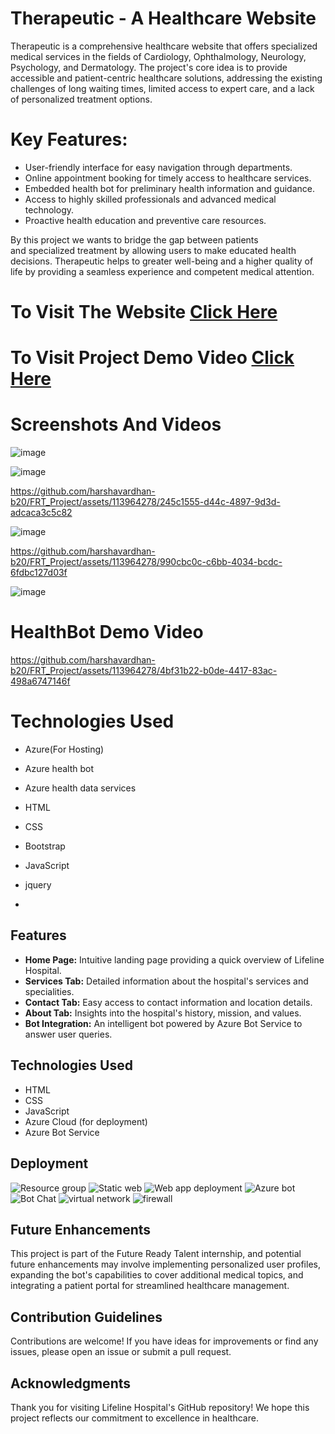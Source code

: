 # Therapeutic - A Healthcare Website

Therapeutic is a comprehensive healthcare website that offers specialized medical services in the fields of Cardiology, Ophthalmology, Neurology, Psychology, and Dermatology. The project's core idea is to provide accessible and patient-centric healthcare solutions, addressing the existing challenges of long waiting times, limited access to expert care, and a lack of personalized treatment options.

# Key Features:

* User-friendly interface for easy navigation through departments.
* Online appointment booking for timely access to healthcare services.
* Embedded health bot for preliminary health information and guidance.
* Access to highly skilled professionals and advanced medical technology.
* Proactive health education and preventive care resources.

 By this project we wants to bridge the gap between patients and specialized treatment by allowing users to make educated health decisions. Therapeutic helps to greater well-being and a higher quality of life by providing a seamless experience and competent medical attention.

# To Visit The Website  [Click Here](https://salmon-tree-0a6837c00.3.azurestaticapps.net)

# To Visit Project Demo Video [Click Here](https://vimeo.com/895805022/d0d237dfa2?share=copy)

# Screenshots And Videos

![image](https://github.com/harshavardhan-b20/FRT_Project/assets/113964278/1d214462-1acf-45b1-af67-8fd30cbf2880)

![image](https://github.com/harshavardhan-b20/FRT_Project/assets/113964278/7d3f56ae-7f91-4314-a4aa-e712bc760679)

https://github.com/harshavardhan-b20/FRT_Project/assets/113964278/245c1555-d44c-4897-9d3d-adcaca3c5c82

![image](https://github.com/harshavardhan-b20/FRT_Project/assets/113964278/aa2013b8-c82c-41fc-96bf-bbe16dbb1e8b)

https://github.com/harshavardhan-b20/FRT_Project/assets/113964278/990cbc0c-c6bb-4034-bcdc-6fdbc127d03f

![image](https://github.com/harshavardhan-b20/FRT_Project/assets/113964278/8d2535c7-427d-444e-925d-8816a4ceceed)

# HealthBot Demo Video

https://github.com/harshavardhan-b20/FRT_Project/assets/113964278/4bf31b22-b0de-4417-83ac-498a6747146f

# Technologies Used
- Azure(For Hosting)
- Azure health bot
- Azure health data services
- HTML
- CSS
- Bootstrap
- JavaScript
- jquery

-

## Features

- **Home Page:** Intuitive landing page providing a quick overview of Lifeline Hospital.
- **Services Tab:** Detailed information about the hospital's services and specialities.
- **Contact Tab:** Easy access to contact information and location details.
- **About Tab:** Insights into the hospital's history, mission, and values.
- **Bot Integration:** An intelligent bot powered by Azure Bot Service to answer user queries.

## Technologies Used

- HTML
- CSS
- JavaScript
- Azure Cloud (for deployment)
- Azure Bot Service

## Deployment
![Resource group](https://github.com/aniketandhale08/Lifeline/assets/99685171/b71570b3-489f-4a7b-ab34-3aca9ec1c0b1)
![Static web](https://github.com/aniketandhale08/Lifeline/assets/99685171/8a185496-af31-46d1-b7f2-64bcdc10bb82)
![Web app deployment](https://github.com/aniketandhale08/Lifeline/assets/99685171/d0d40c40-29ad-4701-a6d7-5f05f5612a4d)
![Azure bot](https://github.com/aniketandhale08/Lifeline/assets/99685171/e4b567c6-af1c-4fe6-9947-15d954a032c2)
![Bot Chat](https://github.com/aniketandhale08/Lifeline/assets/99685171/78929ddf-f035-41b4-8da4-f94c28f8c7c8)
![virtual network](https://github.com/aniketandhale08/Lifeline/assets/99685171/a3f0a962-01b3-4a16-b94d-e6b1aee6c273)
![firewall](https://github.com/aniketandhale08/Lifeline/assets/99685171/b2fdfacf-3318-495c-91b0-351e1bc6a9f5)



## Future Enhancements

This project is part of the Future Ready Talent internship, and potential future enhancements may involve implementing personalized user profiles, 
expanding the bot's capabilities to cover additional medical topics, and integrating a patient portal for streamlined healthcare management.

## Contribution Guidelines

Contributions are welcome! If you have ideas for improvements or find any issues, please open an issue or submit a pull request.

## Acknowledgments

Thank you for visiting Lifeline Hospital's GitHub repository! We hope this project reflects our commitment to excellence in healthcare.


